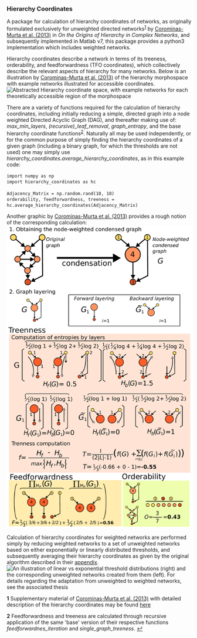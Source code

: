 ### Hierarchy Coordinates

A package for calculation of hierarchy coordinates of networks, as originally formulated exclusively for unweighted directed
networks<sup id="a1">[1](#f1)</sup> by [Corominas-Murta et al. (2013)][0.1] in _On the Origins of Hierarchy in Complex Networks_,
and subsequently implemented in Matlab v7, this package provides a python3 implementation which includes weighted networks. 

Hierarchy coordinates describe a network in terms of its treeness, orderability, and feedforwardness (TFO coordinates),
which collectively describe the relevant aspects of hierarchy for many networks. Below is an illustration by [Corominas-Murta et al. (2013)][0.1] 
of the hierarchy morphospace with example networks illustrated for accessible coordinates. 
![Abstracted Hierarchy coordinate space, with example networks for each theoretically accessible region of the
morphospace](readme_docs/Hierarchy_Coordinate_Space.png)

There are a variety of functions required for the calculation of hierarchy coordinates, including initially reducing a simple,
directed graph into a node weighted Directed Acyclic Graph (DAG), and thereafter making use of:
_max_min_layers_, *(recursive)_leaf_removal*, *graph_entropy*, and the base hierarchy coordinate functions<sup id="a2">[2](#f2)</sup>.
Naturally all may be used independently, or for the common purpose of simply finding the hierarchy coordinates of a given graph
(including a binary graph, for which the thresholds are not used) one may simply use _hierarchy_coordinates.average_hierarchy_coordinates_,
as in this example code:
```
import numpy as np
import hierarchy_coordinates as hc

Adjacency_Matrix = np.random.rand(10, 10)
orderability, feedforwardness, treeness = hc.average_hierarchy_coordinates(Adjacency_Matrix)
```

Another graphic by [Corominas-Murta et al. (2013)][0.1] provides a rough notion of the corresponding calculation:
![Hierarchy Coordinate calculation grahic](readme_docs/HierarchyCoordsInfoGraphic.png)

Calculation of hierarchy coordinates for weighted networks are performed simply by reducing weighted networks to a set of 
unweighted networks based on either exponentially or linearly distributed thresholds, and subsequently averaging their 
hierarchy coordinates as given by the original algorithm described in their [appendix][0.3].
![An illustration of linear vs exponential threshold distributions (right) and the corresponding unweighted networks
created from them (left). For details regarding the adaptation from unweighted to weighted networks, see the
[associated thesis][0.5]](readme_docs/Threshold_Explainations.png)

<!---- References: ---->
[0.1]: https://arxiv.org/abs/1303.2503
[0.2]: hierarchy_coordinates.py
[0.3]: https://www.pnas.org/content/suppl/2013/07/25/1300832110.DCSupplemental
[0.5]: readme_docs/Emergence%20of%20Hierarchy%20via%20Local%20Adaptation%20to%20Diffusion.pdf

<!---- Footnotes: ---->
<b id="f1">1</b> Supplementary material of [Corominas-Murta et al. (2013)][0.1] with detailed description of the hierarchy 
coordinates may be found [here][0.3]

<b id="f2">2</b> Feedforwardness and treeness are calculated through recursive application of the same 'base' version of 
their respective functions _feedforwardnes_iteration_ and  _single_graph_treeness_. [↩](#a2)


